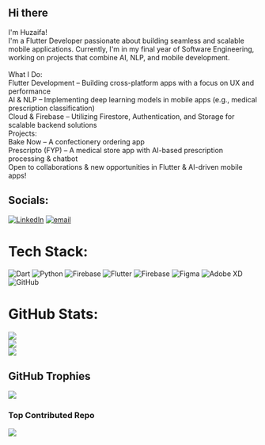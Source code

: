 ## Hi there

I'm Huzaifa!<br>I'm a Flutter Developer passionate about building seamless and scalable mobile applications. Currently, I'm in my final year of Software Engineering, working on projects that combine AI, NLP, and mobile development.<br><br>What I Do:<br>Flutter Development – Building cross-platform apps with a focus on UX and performance<br>AI & NLP – Implementing deep learning models in mobile apps (e.g., medical prescription classification)<br>Cloud & Firebase – Utilizing Firestore, Authentication, and Storage for scalable backend solutions<br>Projects:<br>Bake Now – A confectionery ordering app<br>Prescripto (FYP) – A medical store app with AI-based prescription processing & chatbot<br> Open to collaborations & new opportunities in Flutter & AI-driven mobile apps!


## Socials:
[![LinkedIn](https://img.shields.io/badge/LinkedIn-%230077B5.svg?logo=linkedin&logoColor=white)]([https://linkedin.com/in/https://www.linkedin.com/in/muhammad-huzaifa-9005aa23b/](https://www.linkedin.com/in/muhammad-huzaifa-9005aa23b/)) [![email](https://img.shields.io/badge/Email-D14836?logo=gmail&logoColor=white)](mailto:muhammadhuzaifa5200@gmail.com) 

# Tech Stack:
![Dart](https://img.shields.io/badge/dart-%230175C2.svg?style=for-the-badge&logo=dart&logoColor=white) ![Python](https://img.shields.io/badge/python-3670A0?style=for-the-badge&logo=python&logoColor=ffdd54) ![Firebase](https://img.shields.io/badge/firebase-%23039BE5.svg?style=for-the-badge&logo=firebase) ![Flutter](https://img.shields.io/badge/Flutter-%2302569B.svg?style=for-the-badge&logo=Flutter&logoColor=white) ![Firebase](https://img.shields.io/badge/firebase-a08021?style=for-the-badge&logo=firebase&logoColor=ffcd34) ![Figma](https://img.shields.io/badge/figma-%23F24E1E.svg?style=for-the-badge&logo=figma&logoColor=white) ![Adobe XD](https://img.shields.io/badge/Adobe%20XD-470137?style=for-the-badge&logo=Adobe%20XD&logoColor=#FF61F6) ![GitHub](https://img.shields.io/badge/github-%23121011.svg?style=for-the-badge&logo=github&logoColor=white)
# GitHub Stats:
![](https://github-readme-stats.vercel.app/api?username=H-M-Huzaifa&theme=dark&hide_border=false&include_all_commits=true&count_private=true)<br/>
![](https://nirzak-streak-stats.vercel.app/?user=H-M-Huzaifa&theme=dark&hide_border=false)<br/>
![](https://github-readme-stats.vercel.app/api/top-langs/?username=H-M-Huzaifa&theme=dark&hide_border=false&include_all_commits=true&count_private=true&layout=compact)

## GitHub Trophies
![](https://github-profile-trophy.vercel.app/?username=H-M-Huzaifa&theme=radical&no-frame=false&no-bg=true&margin-w=4)

### Top Contributed Repo
![](https://github-contributor-stats.vercel.app/api?username=H-M-Huzaifa&limit=5&theme=dark&combine_all_yearly_contributions=true)

<!-- Proudly created with GPRM ( https://gprm.itsvg.in ) -->

